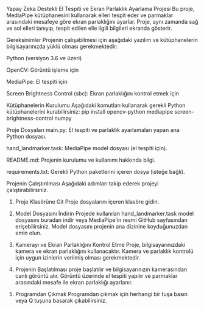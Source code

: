 Yapay Zeka Destekli El Tespiti ve Ekran Parlaklık Ayarlama Projesi
Bu proje, MediaPipe kütüphanesini kullanarak elleri tespit eder ve parmaklar arasındaki mesafeye göre ekran parlaklığını ayarlar. Proje, aynı zamanda sağ ve sol elleri tanıyıp, tespit edilen elle ilgili bilgileri ekranda gösterir.

Gereksinimler
Projenin çalışabilmesi için aşağıdaki yazılım ve kütüphanelerin bilgisayarınızda yüklü olması gerekmektedir:

Python (versiyon 3.6 ve üzeri)

OpenCV: Görüntü işleme için

MediaPipe: El tespiti için

Screen Brightness Control (sbc): Ekran parlaklığını kontrol etmek için

Kütüphanelerin Kurulumu
Aşağıdaki komutları kullanarak gerekli Python kütüphanelerini kurabilirsiniz:
pip install opencv-python mediapipe screen-brightness-control numpy

Proje Dosyaları
main.py: El tespiti ve parlaklık ayarlamaları yapan ana Python dosyası.

hand_landmarker.task: MediaPipe model dosyası (el tespiti için).

README.md: Projenin kurulumu ve kullanımı hakkında bilgi.

requirements.txt: Gerekli Python paketlerini içeren dosya (isteğe bağlı).

Projenin Çalıştırılması
Aşağıdaki adımları takip ederek projeyi çalıştırabilirsiniz.

1. Proje Klasörüne Git
Proje dosyalarını içeren klasöre gidin.

2. Model Dosyasını İndirin
Projede kullanılan hand_landmarker.task model dosyasını buradan indir veya MediaPipe'in resmi GitHub sayfasından erişebilirsiniz. Model dosyasını projenin ana dizinine koyduğunuzdan emin olun.

3. Kamerayı ve Ekran Parlaklığını Kontrol Etme
Proje, bilgisayarınızdaki kamera ve ekran parlaklığını kullanacaktır. Kamera ve parlaklık kontrolü için uygun izinlerin verilmiş olması gerekmektedir.

4. Projenin Başlatılması
proje başlatılır ve bilgisayarınızın kamerasından canlı görüntü alır. Görüntü üzerinde el tespiti yapılır ve parmaklar arasındaki mesafe ile ekran parlaklığı ayarlanır.

5. Programdan Çıkmak
Programdan çıkmak için herhangi bir tuşa basın veya Q tuşuna basarak çıkabilirsiniz.
